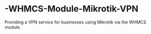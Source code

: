 # -WHMCS-Module-Mikrotik-VPN
Providing a VPN service for businesses using Mikrotik via the WHMCS module.
